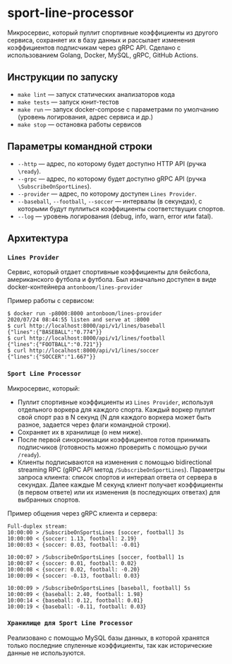 # sport-line-processor

Микросервис, который пуллит спортивные коэффициенты из другого сервиса, сохраняет их в базу данных и рассылает изменения коэффициентов подписчикам через gRPC API. Сделано с использованием Golang, Docker, MySQL, gRPC, GitHub Actions.


## Инструкции по запуску

- `make lint` — запуск статических анализаторов кода
- `make tests` — запуск юнит-тестов
- `make run` — запуск docker-compose с параметрами по умолчанию (уровень логирования, адрес сервиса и др.)
- `make stop` — остановка работы сервисов


## Параметры командной строки

- `--http` — адрес, по которому будет доступно HTTP API (ручка `\ready`).
- `--grpc` — адрес, по которому будет доступно gRPC API (ручка `\SubscribeOnSportLines`).
- `--provider` — адрес, по которому доступен `Lines Provider`.
- `--baseball`, `--football`, `--soccer` — интервалы (в секундах), с которыми будут пуллиться коэффициенты соответствущих спортов.
- `--log` — уровень логирования (debug, info, warn, error или fatal).


## Архитектура

### `Lines Provider`

Сервис, который отдает спортивные коэффициенты для бейсбола, американского футбола и футбола. Был изначально доступен в виде docker-контейнера `antonboom/lines-provider`

Пример работы с сервисом:

```
$ docker run -p8000:8000 antonboom/lines-provider
2020/07/24 08:44:55 listen and serve at :8000
$ curl http://localhost:8000/api/v1/lines/baseball
{"lines":{"BASEBALL":"0.774"}}
$ curl http://localhost:8000/api/v1/lines/football
{"lines":{"FOOTBALL":"0.721"}}
$ curl http://localhost:8000/api/v1/lines/soccer
{"lines":{"SOCCER":"1.667"}}
```

### `Sport Line Processor`

Микросервис, который:

- Пуллит спортивные коэффициенты из `Lines Provider`, используя отдельного воркера для каждого спорта. Каждый воркер пуллит свой спорт раз в N секунд (N для каждого воркера может быть разное, задается через флаги командной строки).
- Сохраняет их в хранилище (о нем ниже).
- После первой синхронизации коэффициентов готов принимать подписчиков (готовность можно проверить с помощью ручки `/ready`).
- Клиенты подписываются на изменения с помощью bidirectional streaming RPC (gRPC API метод `/SubscribeOnSportLines`). Параметры запроса клиента: список спортов и интервал ответа от сервера в секундах. Далее каждые M секунд клиент получает коэффициенты (в первом ответе) или их изменения (в последующих ответах) для выбранных спортов.

Пример общения через gRPC клиента и сервера:
```
Full-duplex stream:
10:00:00 > /SubscribeOnSportsLines [soccer, football] 3s
10:00:00 < {soccer: 1.13, football: 2.19}
10:00:03 < {soccer: 0.03, football: -0.01}

10:00:07 > /SubscribeOnSportsLines [soccer, football] 1s
10:00:07 < {soccer: 0.01, football: 0.02}
10:00:08 < {soccer: 0.02, football: -0.20}
10:00:09 < {soccer: -0.13, football: 0.03}

10:00:09 > /SubscribeOnSportsLines [baseball, football] 5s
10:00:09 < {baseball: 2.40, football: 1.98}
10:00:14 < {baseball: 0.12, football: 0.01}
10:00:19 < {baseball: -0.11, football: 0.03}
```

### `Хранилище для Sport Line Processor`

Реализовано с помощью MySQL базы данных, в которой хранятся только последние спуленные коэффициенты, так как исторические данные не используются.
